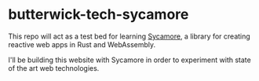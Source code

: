# butterwick-tech-sycamore

This repo will act as a test bed for learning [Sycamore](https://github.com/sycamore-rs/sycamore), a library for creating reactive web apps in Rust and WebAssembly.

I'll be building this website with Sycamore in order to experiment with state of the art web technologies.
